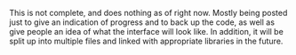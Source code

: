 This is not complete, and does nothing as of right now. 
Mostly being posted just to give an indication of progress and to back up the code, as well as give people an idea
of what the interface will look like. In addition, it will be split up into multiple files and linked with appropriate
libraries in the future.
